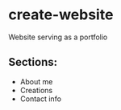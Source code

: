 # create-website

Website serving as a portfolio
## Sections: 
- About me
- Creations
- Contact info

